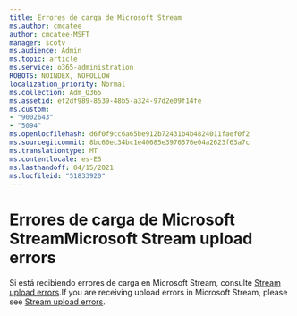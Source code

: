 ```yaml
---
title: Errores de carga de Microsoft Stream
ms.author: cmcatee
author: cmcatee-MSFT
manager: scotv
ms.audience: Admin
ms.topic: article
ms.service: o365-administration
ROBOTS: NOINDEX, NOFOLLOW
localization_priority: Normal
ms.collection: Adm_O365
ms.assetid: ef2df989-8539-48b5-a324-97d2e09f14fe
ms.custom:
- "9002643"
- "5094"
ms.openlocfilehash: d6f0f9cc6a65be912b72431b4b4824011faef0f2
ms.sourcegitcommit: 8bc60ec34bc1e40685e3976576e04a2623f63a7c
ms.translationtype: MT
ms.contentlocale: es-ES
ms.lasthandoff: 04/15/2021
ms.locfileid: "51833920"
---
```

# <a name="microsoft-stream-upload-errors"></a><span data-ttu-id="e2fea-102">Errores de carga de Microsoft Stream</span><span class="sxs-lookup"><span data-stu-id="e2fea-102">Microsoft Stream upload errors</span></span>

<span data-ttu-id="e2fea-103">Si está recibiendo errores de carga en Microsoft Stream, consulte [Stream upload errors](https://docs.microsoft.com/stream/portal-understanding-upload-errors).</span><span class="sxs-lookup"><span data-stu-id="e2fea-103">If you are receiving upload errors in Microsoft Stream, please see [Stream upload errors](https://docs.microsoft.com/stream/portal-understanding-upload-errors).</span></span>
